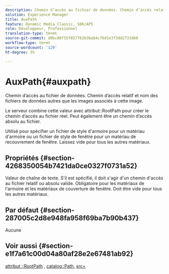 ```yaml
---
description: Chemin d’accès au fichier de données. Chemin d’accès relatif et nom des fichiers de données autres que les images associés à cette image.
solution: Experience Manager
title: AuxPath
feature: Dynamic Media Classic, SDK/API
role: Développeur, Professionnel
translation-type: tm+mt
source-git-commit: d0bc88f55f857762b3bab4c76d1e3f3dd2733d60
workflow-type: tm+mt
source-wordcount: '129'
ht-degree: 3%

---
```



# AuxPath{#auxpath}

Chemin d’accès au fichier de données. Chemin d’accès relatif et nom des fichiers de données autres que les images associés à cette image.

Le serveur combine cette valeur avec attribut::RootPath pour créer le chemin d’accès au fichier réel. Peut également être un chemin d’accès absolu au fichier.

Utilisé pour spécifier un fichier de style d&#39;armoire pour un matériau d&#39;armoire ou un fichier de style de fenêtre pour un matériau de recouvrement de fenêtre. Laissez vide pour tous les autres matériaux.

## Propriétés {#section-4268350054b7421da0ce0327f0731a52}

Valeur de chaîne de texte. S&#39;il est spécifié, il doit s&#39;agir d&#39;un chemin d&#39;accès au fichier relatif ou absolu valide. Obligatoire pour les matériaux de l&#39;armoire et les matériaux de couverture de fenêtre. Doit être vide pour tous les autres matériaux.

## Par défaut {#section-287005c2d8e948fa958f69ba7b90b437}

Aucune

## Voir aussi {#section-e1f7a61c00d04a80af28e2e67481ab92}

[attribut ::RootPath](../../../../../ir-api/material-cat/image-rendering-api-ref/c-ir-material-catalog/c-ir-attributes-reference/r-ir-rootpath.md#reference-a4d7c96b62e14fcbad1740c702f160f3) ,  [catalog::Path](../../../../../ir-api/material-cat/image-rendering-api-ref/c-ir-material-catalog/c-ir-material-data-reference/r-ir-path.md#reference-59ebb624250a4965ad1737578a2ab590),  [src=](../../../../../ir-api/http-protocol/image-rendering-api-ref/c-ir-http-protocol-ref/c-ir-http-protocol-command-reference/r-ir-src.md#reference-62c98abad22149d68d405ed6aaff8272)
